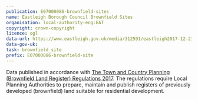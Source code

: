 ```yaml
---
publication: E07000086-brownfield-sites
name: Eastleigh Borough Council Brownfield Sites
organisation: local-authority-eng:EAT
copyright: crown-copyright
licence: ogl
data-url: https://www.eastleigh.gov.uk/media/312591/eastleigh2017-12-211.csv
data-gov-uk: 
task: brownfield_site
prefix: E07000086-brownfield-site
---
```


Data published in accordance with [The Town and Country Planning (Brownfield Land Register) Regulations 2017](http://www.legislation.gov.uk/uksi/2017/403/contents/made).
The regulations require Local Planning Authorities to prepare, maintain and publish registers of previously developed (brownfield) land suitable for residential development.

